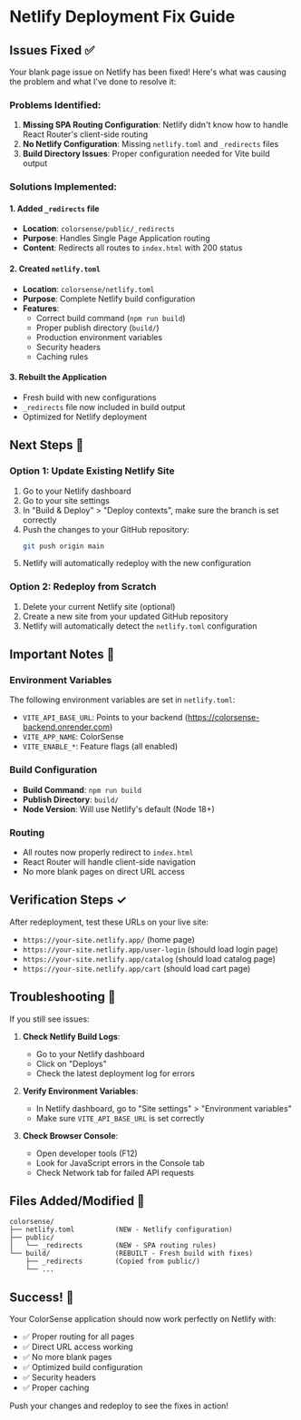 # Netlify Deployment Fix Guide

## Issues Fixed ✅

Your blank page issue on Netlify has been fixed! Here's what was causing the problem and what I've done to resolve it:

### Problems Identified:

1. **Missing SPA Routing Configuration**: Netlify didn't know how to handle React Router's client-side routing
2. **No Netlify Configuration**: Missing `netlify.toml` and `_redirects` files
3. **Build Directory Issues**: Proper configuration needed for Vite build output

### Solutions Implemented:

#### 1. Added `_redirects` file
- **Location**: `colorsense/public/_redirects`
- **Purpose**: Handles Single Page Application routing
- **Content**: Redirects all routes to `index.html` with 200 status

#### 2. Created `netlify.toml` 
- **Location**: `colorsense/netlify.toml`
- **Purpose**: Complete Netlify build configuration
- **Features**:
  - Correct build command (`npm run build`)
  - Proper publish directory (`build/`)
  - Production environment variables
  - Security headers
  - Caching rules

#### 3. Rebuilt the Application
- Fresh build with new configurations
- `_redirects` file now included in build output
- Optimized for Netlify deployment

## Next Steps 🚀

### Option 1: Update Existing Netlify Site
1. Go to your Netlify dashboard
2. Go to your site settings
3. In "Build & Deploy" > "Deploy contexts", make sure the branch is set correctly
4. Push the changes to your GitHub repository:
   ```bash
   git push origin main
   ```
5. Netlify will automatically redeploy with the new configuration

### Option 2: Redeploy from Scratch
1. Delete your current Netlify site (optional)
2. Create a new site from your updated GitHub repository
3. Netlify will automatically detect the `netlify.toml` configuration

## Important Notes 📝

### Environment Variables
The following environment variables are set in `netlify.toml`:
- `VITE_API_BASE_URL`: Points to your backend (https://colorsense-backend.onrender.com)
- `VITE_APP_NAME`: ColorSense
- `VITE_ENABLE_*`: Feature flags (all enabled)

### Build Configuration
- **Build Command**: `npm run build`
- **Publish Directory**: `build/`
- **Node Version**: Will use Netlify's default (Node 18+)

### Routing
- All routes now properly redirect to `index.html`
- React Router will handle client-side navigation
- No more blank pages on direct URL access

## Verification Steps ✓

After redeployment, test these URLs on your live site:
- `https://your-site.netlify.app/` (home page)
- `https://your-site.netlify.app/user-login` (should load login page)
- `https://your-site.netlify.app/catalog` (should load catalog page)
- `https://your-site.netlify.app/cart` (should load cart page)

## Troubleshooting 🔧

If you still see issues:

1. **Check Netlify Build Logs**:
   - Go to your Netlify dashboard
   - Click on "Deploys" 
   - Check the latest deployment log for errors

2. **Verify Environment Variables**:
   - In Netlify dashboard, go to "Site settings" > "Environment variables"
   - Make sure `VITE_API_BASE_URL` is set correctly

3. **Check Browser Console**:
   - Open developer tools (F12)
   - Look for JavaScript errors in the Console tab
   - Check Network tab for failed API requests

## Files Added/Modified 📁

```
colorsense/
├── netlify.toml          (NEW - Netlify configuration)
├── public/
│   └── _redirects        (NEW - SPA routing rules)
└── build/                (REBUILT - Fresh build with fixes)
    ├── _redirects        (Copied from public/)
    └── ...
```

## Success! 🎉

Your ColorSense application should now work perfectly on Netlify with:
- ✅ Proper routing for all pages
- ✅ Direct URL access working
- ✅ No more blank pages
- ✅ Optimized build configuration
- ✅ Security headers
- ✅ Proper caching

Push your changes and redeploy to see the fixes in action!
